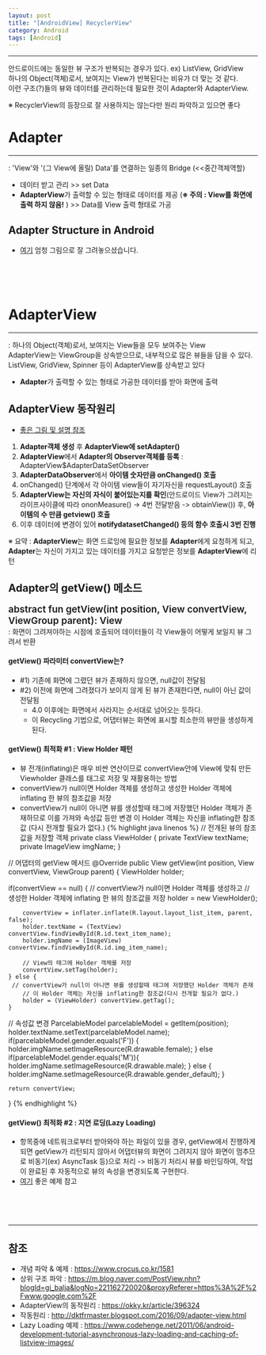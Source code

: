 ```yaml
---
layout: post
title: "[AndroidView] RecyclerView"
category: Android
tags: [Android]
---
```

-------------------
  
안드로이드에는 <span class="color_pointEmeraldGreen">동일한 뷰 구조</span>가 반복되는 경우가 있다. ex) ListView, GridView<br/>
<span class="color_pointEmeraldGreen">하나의 Object(객체)로서, 보여지는 View</span>가 반복된다는 비유가 더 맞는 것 같다.<br/>
이런 구조(?)들의 뷰와 데이터를 관리하는데 필요한 것이 Adapter와 AdapterView.<br/>
  
<span class="color_pointRed">※ RecyclerView의 등장으로 잘 사용하지는 않는다만 원리 파악하고 있으면 좋다</span>
  
  
# Adapter
-------------------
 : '<span class="color_pointEmeraldGreen">View</span>'와 '(그 View에 올릴) Data'를 연결하는 일종의 Bridge (<<중간객체역할)  
 - 데이터 받고 관리 <span class="color_blurredGray"> >> set Data</span>  
 - **AdapterView**가 출력할 수 있는 형태로 데이터를 제공 (**※ 주의 : View를 화면에 출력 하지 않음!** )  <span class="color_blurredGray"> >> Data를 View 출력 형태로 가공</span>  

## Adapter Structure in Android
 - [여기](https://m.blog.naver.com/PostView.nhn?blogId=gi_balja&logNo=221162720020&proxyReferer=https%3A%2F%2Fwww.google.com%2F&view=img_2) 엄청 그림으로 잘 그려놓으셨습니다.
<br/>
<br/>
<br/>
  
# AdapterView
-------------------
 : <span class="color_pointEmeraldGreen">하나의 Object(객체)로서, 보여지는 View</span>들을 모두 보여주는 View  
AdapterView는 ViewGroup을 상속받으므로, 내부적으로 많은 뷰들을 담을 수 있다.  
ListView, GridView, Spinner 등이 AdapterView를 상속받고 있다  
 - **Adapter**가 출력할 수 있는 형태로 가공한 데이터를 받아 화면에 출력  
  
## AdapterView 동작원리 
  
 - [좋은 그림 및 설명 참조](https://okky.kr/article/396324)  

1) **Adapter객체 생성** 후 **AdapterView에 setAdapter()**  
2) **AdapterView**에서 **Adapter의 Observer객체를 등록** : AdapterView$AdapterDataSetObserver  
3) **AdapterDataObserver**에서 **아이템 숫자만큼 onChanged() 호출**  
4) onChanged() 단계에서 각 아이템 view들이 자기자신을 requestLayout() 호출  
5) **AdapterView는 자신의 자식이 붙어있는지를 확인**<span class="color_blurredGray">(안드로이드 View가 그려지는 라이프사이클에 따라 ononMeasure() -> 4번 전달받음 -> obtainView())</span> 후, **아이템의 수 만큼 getview() 호출**  
6) 이후 데이터에 변경이 있어 **notifydatasetChanged() 등의 함수 호출시 3번 진행**  
  
<span class="color_pointRed">※ 요약 :  **AdapterView**는 화면 드로잉에 필요한 정보를 **Adapter**에게 요청하게 되고,   **Adapter**는 자신이 가지고 있는 데이터를 가지고 요청받은 정보를 **AdapterView**에 리턴</span>  
  
  
## Adapter의 getView() 메소드
<div style="
    font-weight: 600;
    font-size: 19px;" class="border_light">
    abstract fun getView(int position, View convertView, ViewGroup parent): View
</div>
: 화면이 그려져야하는 시점에 호출되어 데이터들이 각 <span class="color_pointEmeraldGreen">View</span>들이 어떻게 보일지 뷰 그려서 반환  
  
#### getView() 파라미터 convertView는?
- #1) 기존에 화면에 그렸던 뷰가 존재하지 않으면, null값이 전달됨
- #2) 이전에 화면에 그려졌다가 보이지 않게 된 뷰가 존재한다면, null이 아닌 값이 전달됨    
  * 4.0 이후에는 화면에서 사라지는 순서대로 넘어오는 듯하다.
  * 이 Recycling 기법으로, 어댑터뷰는 화면에 표시할 최소한의 뷰만을 생성하게 된다.
  
#### getView() 최적화 #1 : View Holder 패턴
- 뷰 전개(inflating)은 매우 비싼 연산이므로 convertView안에 <span class="color_pointEmeraldGreen">View</span>에 맞춰 만든 Viewholder 클래스를 태그로 저장 및 재활용하는 방법  
- convertView가 null이면 Holder 객체를 생성하고 생성한 Holder 객체에 inflating 한 뷰의 참조값을 저장  
- convertView가 null이 아니면 뷰를 생성할때 태그에 저장했던 Holder 객체가 존재하므로 이를 가져와 속성값 등만 변경 이 Holder 객체는 자신을 inflating한 참조값 <span class="color_blurredGray">(다시 전개할 필요가 없다.)
{% highlight java linenos %}
// 전개된 뷰의 참조값을 저장할 객체
private class ViewHolder {
    private TextView textName;
    private ImageView imgName;
}

// 어댑터의 getView 메서드
@Override
public View getView(int position, View convertView, ViewGroup parent) {
    ViewHolder holder;

 if(convertView == null) {
     // convertView가 null이면 Holder 객체를 생성하고 
     // 생성한 Holder 객체에 inflating 한 뷰의 참조값을 저장
        holder = new ViewHolder();

        convertView = inflater.inflate(R.layout.layout_list_item, parent, false);
        holder.textName = (TextView) convertView.findViewById(R.id.text_item_name);
        holder.imgName = (ImageView) convertView.findViewById(R.id.img_item_name);
        
        // View의 태그에 Holder 객체를 저장
        convertView.setTag(holder);
    } else {
     // convertView가 null이 아니면 뷰를 생성할때 태그에 저장했던 Holder 객체가 존재
        // 이 Holder 객체는 자신을 inflating한 참조값(다시 전개할 필요가 없다.)
        holder = (ViewHolder) convertView.getTag();
    }

 // 속성값 변경
    ParcelableModel parcelableModel = getItem(position);
    holder.textName.setText(parcelableModel.name);
    if(parcelableModel.gender.equals('F')) {
        holder.imgName.setImageResource(R.drawable.female);
    } else if(parcelableModel.gender.equals('M')){
        holder.imgName.setImageResource(R.drawable.male);
    } else {
      holder.imgName.setImageResource(R.drawable.gender_default);
    }
    
    return convertView;
}
{% endhighlight %}

#### getView() 최적화 #2 : 지연 로딩(Lazy Loading)
- 항목중에 네트워크로부터 받아와야 하는 파일이 있을 경우,   getView에서 진행하게 되면 getView가 리턴되지 않아서 어댑터뷰의 화면이 그려지지 않아 화면이 멈추므로   비동기(ex) AsyncTask 등)으로 처리 -> 비동기 처리시 뷰를 바인딩하여, 작업이 완료된 후 자동적으로 뷰의 속성을 변경되도록 구현한다.  
- [여기](https://www.codehenge.net/2011/06/android-development-tutorial-asynchronous-lazy-loading-and-caching-of-listview-images/) 좋은 예제 참고
<br/>
<br/>
<br/>
  
-------------------
## 참조
* 개념 파악 & 예제 : <https://www.crocus.co.kr/1581>
* 상위 구조 파악 : <https://m.blog.naver.com/PostView.nhn?blogId=gi_balja&logNo=221162720020&proxyReferer=https%3A%2F%2Fwww.google.com%2F>
* AdapterView의 동작원리 : <https://okky.kr/article/396324>
* 작동원리 : <http://dktfrmaster.blogspot.com/2016/09/adapter-view.html>
* Lazy Loading 예제 : <https://www.codehenge.net/2011/06/android-development-tutorial-asynchronous-lazy-loading-and-caching-of-listview-images/>
